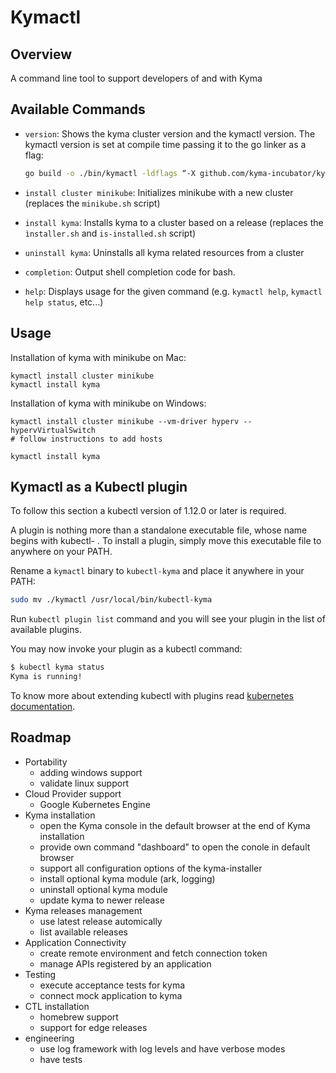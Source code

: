# Kymactl

## Overview

A command line tool to support developers of and with Kyma

## Available Commands

- `version`: Shows the kyma cluster version and the kymactl version. The kymactl version is set at compile time passing it to the go linker as a flag:

    ```bash
    go build -o ./bin/kymactl -ldflags “-X github.com/kyma-incubator/kymactl/pkg/kymactl/cmd.Version=1.5.0” ./cmd/kymactl.go
    ```
- `install cluster minikube`: Initializes minikube with a new cluster (replaces the `minikube.sh` script) 
- `install kyma`: Installs kyma to a cluster based on a release (replaces the `ìnstaller.sh` and `is-installed.sh` script)
- `uninstall kyma`: Uninstalls all kyma related resources from a cluster
- `completion`: Output shell completion code for bash.
- `help`: Displays usage for the given command (e.g. `kymactl help`, `kymactl help status`, etc...)

## Usage

Installation of kyma with minikube on Mac:
```
kymactl install cluster minikube
kymactl install kyma
```

Installation of kyma with minikube on Windows:
```
kymactl install cluster minikube --vm-driver hyperv --hypervVirtualSwitch
# follow instructions to add hosts

kymactl install kyma
```

## Kymactl as a Kubectl plugin

To follow this section a kubectl version of 1.12.0 or later is required.

A plugin is nothing more than a standalone executable file, whose name begins with kubectl- . To install a plugin, simply move this executable file to anywhere on your PATH.

Rename a `kymactl` binary to `kubectl-kyma` and place it anywhere in your PATH:

```bash
sudo mv ./kymactl /usr/local/bin/kubectl-kyma
```

Run `kubectl plugin list` command and you will see your plugin in the list of available plugins.

You may now invoke your plugin as a kubectl command:

```bash
$ kubectl kyma status
Kyma is running!
```

To know more about extending kubectl with plugins read [kubernetes documentation](https://kubernetes.io/docs/tasks/extend-kubectl/kubectl-plugins/).

## Roadmap
- Portability
  - adding windows support
  - validate linux support
- Cloud Provider support
  - Google Kubernetes Engine
- Kyma installation
  - open the Kyma console in the default browser at the end of Kyma installation
  - provide own command "dashboard" to open the conole in default browser
  - support all configuration options of the kyma-installer
  - install optional kyma module (ark, logging)
  - uninstall optional kyma module
  - update kyma to newer release
- Kyma releases management
  - use latest release automically
  - list available releases
- Application Connectivity
  - create remote environment and fetch connection token
  - manage APIs registered by an application
- Testing
  - execute acceptance tests for kyma
  - connect mock application to kyma
- CTL installation
  - homebrew support
  - support for edge releases
- engineering
  - use log framework with log levels and have verbose modes
  - have tests
  